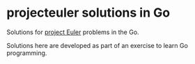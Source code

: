 # projecteuler solutions in Go
Solutions for [project Euler](https://projecteuler.net/) problems in the Go. 

Solutions here are developed as part of an exercise to learn Go programming.